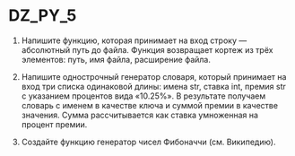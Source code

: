 # DZ_PY_5

1. Напишите функцию, которая принимает на вход строку — абсолютный путь до файла.
   Функция возвращает кортеж из трёх элементов: путь, имя файла, расширение файла.
   
2. Напишите однострочный генератор словаря, который принимает на вход
 три списка одинаковой длины: имена str, ставка int,
премия str с указанием процентов вида «10.25%».
В результате получаем словарь с именем в качестве ключа и суммой
премии в качестве значения. Сумма рассчитывается
как ставка умноженная на процент премии.

3. Создайте функцию генератор чисел Фибоначчи (см. Википедию).
